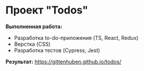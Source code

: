 # Проект "Todos"
**Выполненная работа:**
* Разработка to-do-приложения (TS, React, Redux)
* Верстка (CSS)
* Разработка тестов (Cypress, Jest)

**Результат:** https://gittenhuben.github.io/todos/

